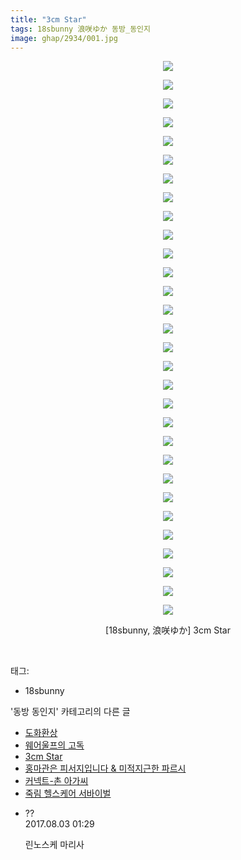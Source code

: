 ```yaml
---
title: "3cm Star"
tags: 18sbunny 浪咲ゆか 동방_동인지
image: ghap/2934/001.jpg
---
```

<div class="article">
<p style="text-align: center; clear: none; float: none;"><img src="{{ site.nasurl }}/ghap/2934/001.jpg"/></p>
<p style="text-align: center; clear: none; float: none;"><img src="{{ site.nasurl }}/ghap/2934/002.jpg"/></p>
<p style="text-align: center; clear: none; float: none;"><img src="{{ site.nasurl }}/ghap/2934/003.jpg"/></p>
<p style="text-align: center; clear: none; float: none;"><img src="{{ site.nasurl }}/ghap/2934/004.jpg"/></p>
<p style="text-align: center; clear: none; float: none;"><img src="{{ site.nasurl }}/ghap/2934/005.jpg"/></p>
<p style="text-align: center; clear: none; float: none;"><img src="{{ site.nasurl }}/ghap/2934/006.jpg"/></p>
<p style="text-align: center; clear: none; float: none;"><img src="{{ site.nasurl }}/ghap/2934/007.jpg"/></p>
<p style="text-align: center; clear: none; float: none;"><img src="{{ site.nasurl }}/ghap/2934/008.jpg"/></p>
<p style="text-align: center; clear: none; float: none;"><img src="{{ site.nasurl }}/ghap/2934/009.jpg"/></p>
<p style="text-align: center; clear: none; float: none;"><img src="{{ site.nasurl }}/ghap/2934/010.jpg"/></p>
<p style="text-align: center; clear: none; float: none;"><img src="{{ site.nasurl }}/ghap/2934/011.jpg"/></p>
<p style="text-align: center; clear: none; float: none;"><img src="{{ site.nasurl }}/ghap/2934/012.jpg"/></p>
<p style="text-align: center; clear: none; float: none;"><img src="{{ site.nasurl }}/ghap/2934/013.jpg"/></p>
<p style="text-align: center; clear: none; float: none;"><img src="{{ site.nasurl }}/ghap/2934/014.jpg"/></p>
<p style="text-align: center; clear: none; float: none;"><img src="{{ site.nasurl }}/ghap/2934/015.jpg"/></p>
<p style="text-align: center; clear: none; float: none;"><img src="{{ site.nasurl }}/ghap/2934/016.jpg"/></p>
<p style="text-align: center; clear: none; float: none;"><img src="{{ site.nasurl }}/ghap/2934/017.jpg"/></p>
<p style="text-align: center; clear: none; float: none;"><img src="{{ site.nasurl }}/ghap/2934/018.jpg"/></p>
<p style="text-align: center; clear: none; float: none;"><img src="{{ site.nasurl }}/ghap/2934/019.jpg"/></p>
<p style="text-align: center; clear: none; float: none;"><img src="{{ site.nasurl }}/ghap/2934/020.jpg"/></p>
<p style="text-align: center; clear: none; float: none;"><img src="{{ site.nasurl }}/ghap/2934/021.jpg"/></p>
<p style="text-align: center; clear: none; float: none;"><img src="{{ site.nasurl }}/ghap/2934/022.jpg"/></p>
<p style="text-align: center; clear: none; float: none;"><img src="{{ site.nasurl }}/ghap/2934/023.jpg"/></p>
<p style="text-align: center; clear: none; float: none;"><img src="{{ site.nasurl }}/ghap/2934/024.jpg"/></p>
<p style="text-align: center; clear: none; float: none;"><img src="{{ site.nasurl }}/ghap/2934/025.jpg"/></p>
<p style="text-align: center; clear: none; float: none;"><img src="{{ site.nasurl }}/ghap/2934/026.jpg"/></p>
<p style="text-align: center; clear: none; float: none;"><img src="{{ site.nasurl }}/ghap/2934/027.jpg"/></p>
<p style="text-align: center; clear: none; float: none;"><img src="{{ site.nasurl }}/ghap/2934/028.jpg"/></p>
<p style="text-align: center; clear: none; float: none;"><img src="{{ site.nasurl }}/ghap/2934/029.jpg"/></p>
<p style="text-align: center; clear: none; float: none;"><img src="{{ site.nasurl }}/ghap/2934/030.jpg"/></p>
<p style="text-align: center; clear: none; float: none;">[18sbunny, 浪咲ゆか] 3cm Star</p>
<p><br/></p>
</div><div class="tagTrail">
<p>태그: </p>
<ul>
<li>18sbunny</li>
</ul>
</div><div class="another">
<p>'동방 동인지' 카테고리의 다른 글</p>
<ul>
<li><a href="/2016-12-19-ghap_2944">도화환상</a></li>
<li><a href="/2016-12-19-ghap_2941">웨어울프의 고독</a></li>
<li><a href="/2016-12-17-ghap_2934">3cm Star</a></li>
<li><a href="/2016-12-17-ghap_2930">홍마관은 피서지입니다 &amp; 미적지근한 파르시</a></li>
<li><a href="/2016-12-17-ghap_2928">커넥트-촌 아가씨</a></li>
<li><a href="/2016-12-17-ghap_2927">죽림 헬스케어 서바이벌</a></li>
</ul>
</div><div class="cb_module cb_fluid">
<div class="cb_wrt cb_profile">
<div class="comment">
<ul>
<li class="cb_thumb_off" id="comment15050580">
<div class="cb_comment_area">
<div class="cb_info_area">
<div class="cb_section">
<span class="cb_nick_name">??</span>
</div>
<div class="cb_section">
<span class="cb_date">2017.08.03 01:29 </span>
</div>
</div>
<div class="cb_dsc_comment">
<p class="cb_dsc">
											린노스케 마리사
										</p>
</div>
</div></li>
</ul>
</div>
</div><!-- commentList close -->
</div>